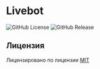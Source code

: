 # Livebot

![GitHub License](https://img.shields.io/github/license/HamletSargsyan/livebot)
![GitHub Release](https://img.shields.io/github/v/release/HamletSargsyan/livebot)


## Лицензия

Лицензировано по лицензии [MIT](https://github.com/HamletSargsyan/guess-the-number-cpp/blob/main/LICENSE)
